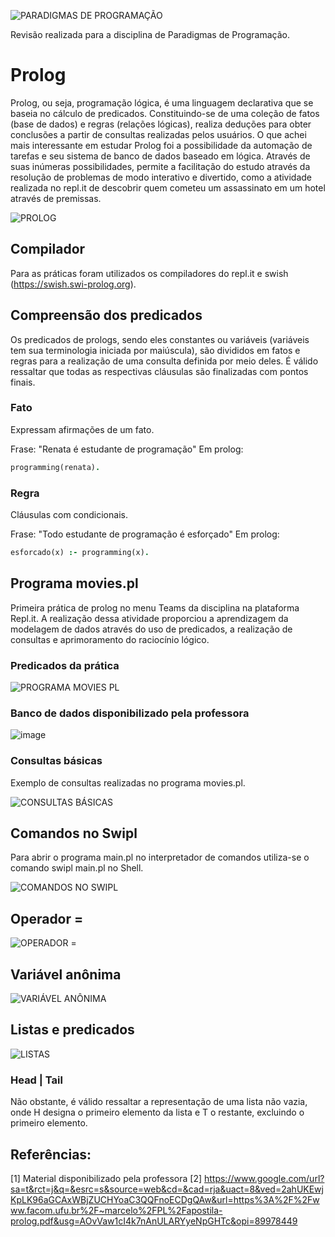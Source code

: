 ![PARADIGMAS DE PROGRAMAÇÃO](https://github.com/isabelaacr/Paradigma-Prolog/assets/118640598/01130b5d-02e8-48bd-8ea2-0e9930ddd8f6)

  Revisão realizada para a disciplina de Paradigmas de Programação.

# Prolog
  Prolog, ou seja, programação lógica, é uma linguagem declarativa que se baseia no cálculo de predicados. Constituindo-se de uma coleção de fatos (base de dados) e regras (relações lógicas), realiza deduções para obter conclusões a partir de consultas realizadas pelos usuários. O que achei mais interessante em estudar Prolog foi a possibilidade da automação de tarefas e seu sistema de banco de dados baseado em lógica. Através de suas inúmeras possibilidades, permite a facilitação do estudo através da resolução de problemas de modo interativo e divertido, como a atividade realizada no repl.it de descobrir quem cometeu um assassinato em um hotel através de premissas.

![PROLOG](https://github.com/isabelaacr/Paradigma-Prolog/assets/118640598/1d3abdbb-19da-4e8d-9367-4b9aa5d5e6f7)

## Compilador
  Para as práticas foram utilizados os compiladores do repl.it e swish (https://swish.swi-prolog.org).

## Compreensão dos predicados
  Os predicados de prologs, sendo eles constantes ou variáveis (variáveis tem sua terminologia iniciada por maiúscula), são divididos em fatos e regras para a realização de uma consulta definida por meio deles. É válido ressaltar que todas as respectivas cláusulas são finalizadas com pontos finais. 

### Fato
  Expressam afirmações de um fato.
  
Frase: "Renata é estudante de programação"
Em prolog:
```Prolog
programming(renata).
```

### Regra
Cláusulas com condicionais.

Frase: "Todo estudante de programação é esforçado"
Em prolog: 
```Prolog
esforcado(x) :- programming(x).
```

## Programa movies.pl
  Primeira prática de prolog no menu Teams da disciplina na plataforma Repl.it. A realização dessa atividade proporciou a aprendizagem da modelagem de dados através do uso de predicados, a realização de consultas e aprimoramento do raciocínio lógico.

### Predicados da prática

![PROGRAMA MOVIES PL](https://github.com/isabelaacr/Paradigma-Prolog/assets/118640598/6cfd5cfc-f90d-45a8-98f4-34f803ca4d14)

### Banco de dados disponibilizado pela professora
![image](https://github.com/isabelaacr/Paradigma-Prolog/assets/118640598/56cf815b-5c1c-4868-ab3c-45912c0b201f)


### Consultas básicas 
Exemplo de consultas realizadas no programa movies.pl.

![CONSULTAS BÁSICAS](https://github.com/isabelaacr/Paradigma-Prolog/assets/118640598/341bdf26-b5dd-44b4-bfed-f4303d6cda22)

## Comandos no Swipl
  Para abrir o programa main.pl no interpretador de comandos utiliza-se o comando swipl main.pl no Shell.

![COMANDOS NO SWIPL](https://github.com/isabelaacr/Paradigma-Prolog/assets/118640598/8fe76030-469d-4eb8-a122-be97315591d7)

## Operador =

![OPERADOR =](https://github.com/isabelaacr/Paradigma-Prolog/assets/118640598/fef52c58-9e9b-49dc-8db4-e064153730f8)

## Variável anônima 

![VARIÁVEL ANÔNIMA](https://github.com/isabelaacr/Paradigma-Prolog/assets/118640598/bf4e8993-3671-44f3-9a99-923dfb3f874c)

## Listas e predicados

![LISTAS](https://github.com/isabelaacr/Paradigma-Prolog/assets/118640598/eca6607a-dc00-40a0-934d-cdca21de9515)

### Head | Tail
Não obstante, é válido ressaltar a representação de uma lista não vazia, onde H designa o primeiro elemento da lista e T o restante, excluindo o primeiro elemento.

## Referências:
[1] Material disponibilizado pela professora
[2] https://www.google.com/url?sa=t&rct=j&q=&esrc=s&source=web&cd=&cad=rja&uact=8&ved=2ahUKEwjKpLK96aGCAxWBjZUCHYoaC3QQFnoECDgQAw&url=https%3A%2F%2Fwww.facom.ufu.br%2F~marcelo%2FPL%2Fapostila-prolog.pdf&usg=AOvVaw1cI4k7nAnULARYyeNpGHTc&opi=89978449

